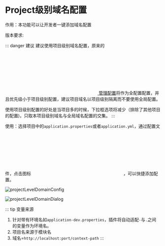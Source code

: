 # Project级别域名配置

作用：本功能可以让开发者一键添加域名配置

版本要求: <Badge text="2023.1.1+"/>

::: danger 建议
建议使用项目级别域名配置，原来的[<svg class="icon svg-icon" aria-hidden="true"><use xlink:href="#icon-tool"></use></svg> 管理配置](./settingManager.md)将作为全配置配置，并且优先级小于项目级别配置，建议项目域名以项目级别隔离而不要使用全局配置。

使用项目级别配置的好处是当项目多的时候，下拉框选项将减少（排除了其他项目的配置)，只取本项目级别域名与全局域名配置的交集。
:::

使用：选择项目中的`application.properties`或者`application.yml`，通过配置文件，点击图标<svg class="icon svg-icon" aria-hidden="true"><use xlink:href="#icon-restfulFastRequest"></use></svg>，可以快捷添加配置。

![projectLevelDomainConfig](/img/2023.1.1/projectLevelDomainConfig.png "域名配置")

![projectLevelDomainDialog](/img/2023.1.1/projectLevelDomainDialog.png "域名列表")


::: tip 变量来源
1. 针对带有环境名如`application-dev.properties`，插件将自动适配`-`与`.`之间的变量作为环境名。
2. 项目名来源于模块名
3. 域名=`http://localhost:port/context-path`
:::

